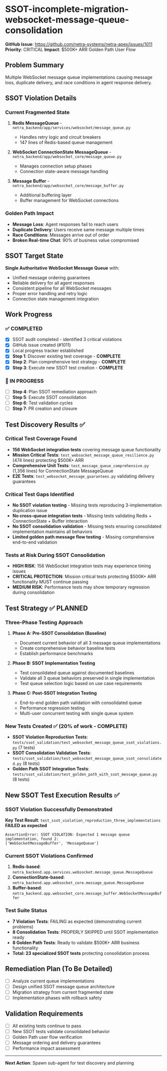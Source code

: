 # SSOT-incomplete-migration-websocket-message-queue-consolidation

**GitHub Issue**: https://github.com/netra-systems/netra-apex/issues/1011
**Priority**: CRITICAL
**Impact**: $500K+ ARR Golden Path User Flow

## Problem Summary
Multiple WebSocket message queue implementations causing message loss, duplicate delivery, and race conditions in agent response delivery.

## SSOT Violation Details

### Current Fragmented State
1. **Redis MessageQueue** - `netra_backend/app/services/websocket/message_queue.py`
   - Handles retry logic and circuit breakers
   - 147 lines of Redis-based queue management

2. **WebSocket ConnectionState MessageQueue** - `netra_backend/app/websocket_core/message_queue.py`
   - Manages connection setup phases
   - Connection state-aware message handling

3. **Message Buffer** - `netra_backend/app/websocket_core/message_buffer.py`
   - Additional buffering layer
   - Buffer management for WebSocket connections

### Golden Path Impact
- **Message Loss**: Agent responses fail to reach users
- **Duplicate Delivery**: Users receive same message multiple times
- **Race Conditions**: Messages arrive out of order
- **Broken Real-time Chat**: 90% of business value compromised

## SSOT Target State
**Single Authoritative WebSocket Message Queue** with:
- Unified message ordering guarantees
- Reliable delivery for all agent responses
- Consistent pipeline for all WebSocket messages
- Proper error handling and retry logic
- Connection state management integration

## Work Progress

### ✅ COMPLETED
- [x] SSOT audit completed - identified 3 critical violations
- [x] GitHub issue created (#1011)
- [x] Local progress tracker established
- [x] **Step 1**: Discover existing test coverage - **COMPLETE**
- [x] **Step 2**: Plan comprehensive test strategy - **COMPLETE**
- [x] **Step 3**: Execute new SSOT test creation - **COMPLETE**

### 🔄 IN PROGRESS
- [ ] **Step 4**: Plan SSOT remediation approach
- [ ] **Step 5**: Execute SSOT consolidation
- [ ] **Step 6**: Test validation cycles
- [ ] **Step 7**: PR creation and closure

## Test Discovery Results ✅

### Critical Test Coverage Found
- **156 WebSocket integration tests** covering message queue functionality
- **Mission Critical Tests**: `test_websocket_message_queue_resilience.py` (474 lines) protecting $500K+ ARR
- **Comprehensive Unit Tests**: `test_message_queue_comprehensive.py` (1,356 lines) for ConnectionState MessageQueue
- **E2E Tests**: `test_websocket_message_guarantees.py` validating delivery guarantees

### Critical Test Gaps Identified
- **No SSOT violation testing** - Missing tests reproducing 3-implementation duplication issue
- **No cross-queue integration tests** - Missing tests validating Redis + ConnectionState + Buffer interaction
- **No SSOT consolidation validation** - Missing tests ensuring consolidated implementation maintains all behaviors
- **Limited golden path message flow testing** - Missing comprehensive end-to-end validation

### Tests at Risk During SSOT Consolidation
- **HIGH RISK**: 156 WebSocket integration tests may experience timing issues
- **CRITICAL PROTECTION**: Mission critical tests protecting $500K+ ARR functionality MUST continue passing
- **MEDIUM RISK**: Performance tests may show temporary regression during consolidation

## Test Strategy ✅ PLANNED

### Three-Phase Testing Approach
1. **Phase A: Pre-SSOT Consolidation (Baseline)**
   - Document current behavior of all 3 message queue implementations
   - Create comprehensive behavior baseline tests
   - Establish performance benchmarks

2. **Phase B: SSOT Implementation Testing**
   - Test consolidated queue against documented baselines
   - Validate all 3 queue behaviors preserved in single implementation
   - Test queue selection logic based on use case requirements

3. **Phase C: Post-SSOT Integration Testing**
   - End-to-end golden path validation with consolidated queue
   - Performance regression testing
   - Multi-user concurrent testing with single queue system

### New Tests Created ✅ (20% of work - COMPLETE)
- **SSOT Violation Reproduction Tests**: `tests/ssot_validation/test_websocket_message_queue_ssot_violations.py` (7 tests)
- **SSOT Consolidation Validation Tests**: `tests/ssot_validation/test_websocket_message_queue_ssot_consolidated.py` (8 tests)
- **Golden Path SSOT Integration Tests**: `tests/ssot_validation/test_golden_path_with_ssot_message_queue.py` (8 tests)

## New SSOT Test Execution Results ✅

### SSOT Violation Successfully Demonstrated
**Key Test Result**: `test_ssot_violation_reproduction_three_implementations` **FAILED as expected**
```
AssertionError: SSOT VIOLATION: Expected 1 message queue implementation, found 2:
['WebSocketMessageBuffer', 'MessageQueue']
```

### Current SSOT Violations Confirmed
1. **Redis-based**: `netra_backend.app.services.websocket.message_queue.MessageQueue`
2. **ConnectionState-based**: `netra_backend.app.websocket_core.message_queue.MessageQueue`
3. **Buffer-based**: `netra_backend.app.websocket_core.message_buffer.WebSocketMessageBuffer`

### Test Suite Status
- **7 Violation Tests**: FAILING as expected (demonstrating current problems)
- **8 Consolidation Tests**: PROPERLY SKIPPED until SSOT implementation ready
- **8 Golden Path Tests**: Ready to validate $500K+ ARR business functionality
- **Total: 23 specialized SSOT tests** protecting consolidation process

## Remediation Plan (To Be Detailed)
- [ ] Analyze current queue implementations
- [ ] Design unified SSOT message queue architecture
- [ ] Migration strategy from current fragmented state
- [ ] Implementation phases with rollback safety

## Validation Requirements
- [ ] All existing tests continue to pass
- [ ] New SSOT tests validate consolidated behavior
- [ ] Golden Path user flow verification
- [ ] Message ordering and delivery guarantees
- [ ] Performance impact assessment

---

**Next Action**: Spawn sub-agent for test discovery and planning